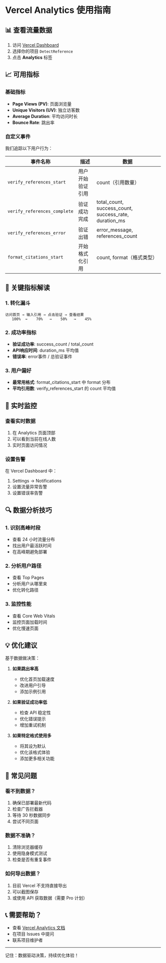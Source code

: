 # Vercel Analytics 使用指南

## 📊 查看流量数据

1. 访问 [Vercel Dashboard](https://vercel.com/dashboard)
2. 选择你的项目 `DetectReference`
3. 点击 **Analytics** 标签

## 📈 可用指标

### 基础指标
- **Page Views (PV)**: 页面浏览量
- **Unique Visitors (UV)**: 独立访客数
- **Average Duration**: 平均访问时长
- **Bounce Rate**: 跳出率

### 自定义事件
我们追踪以下用户行为：

| 事件名称 | 描述 | 数据 |
|---------|------|-----|
| `verify_references_start` | 用户开始验证引用 | count（引用数量）|
| `verify_references_complete` | 验证成功完成 | total_count, success_count, success_rate, duration_ms |
| `verify_references_error` | 验证出错 | error_message, references_count |
| `format_citations_start` | 开始格式化引用 | count, format（格式类型）|

## 🎯 关键指标解读

### 1. 转化漏斗
```
访问首页 → 输入引用 → 点击验证 → 查看结果
   100%  →    70%   →    50%   →    45%
```

### 2. 成功率指标
- **验证成功率**: success_count / total_count
- **API响应时间**: duration_ms 平均值
- **错误率**: error事件 / 总验证事件

### 3. 用户偏好
- **最常用格式**: format_citations_start 中 format 分布
- **平均引用数**: verify_references_start 的 count 平均值

## 📱 实时监控

### 查看实时数据
1. 在 Analytics 页面顶部
2. 可以看到当前在线人数
3. 实时页面访问情况

### 设置告警
在 Vercel Dashboard 中：
1. Settings → Notifications
2. 设置流量异常告警
3. 设置错误率告警

## 🔍 数据分析技巧

### 1. 识别高峰时段
- 查看 24 小时流量分布
- 找出用户最活跃时间
- 在高峰期避免部署

### 2. 分析用户路径
- 查看 Top Pages
- 分析用户从哪里来
- 优化转化路径

### 3. 监控性能
- 查看 Core Web Vitals
- 监控页面加载时间
- 优化慢速页面

## 💡 优化建议

基于数据做决策：

1. **如果跳出率高**
   - 优化首页加载速度
   - 改进用户引导
   - 添加示例引用

2. **如果验证成功率低**
   - 检查 API 稳定性
   - 优化错误提示
   - 增加重试机制

3. **如果特定格式使用多**
   - 将其设为默认
   - 优化该格式体验
   - 添加更多相关功能

## 🚨 常见问题

### 看不到数据？
1. 确保已部署最新代码
2. 检查广告拦截器
3. 等待 30 秒数据同步
4. 尝试不同页面

### 数据不准确？
1. 清除浏览器缓存
2. 使用隐身模式测试
3. 检查是否有重复事件

### 如何导出数据？
1. 目前 Vercel 不支持直接导出
2. 可以截图保存
3. 或使用 API 获取数据（需要 Pro 计划）

## 📞 需要帮助？

- 查看 [Vercel Analytics 文档](https://vercel.com/docs/analytics)
- 在项目 Issues 中提问
- 联系项目维护者

---

记住：数据驱动决策，持续优化体验！